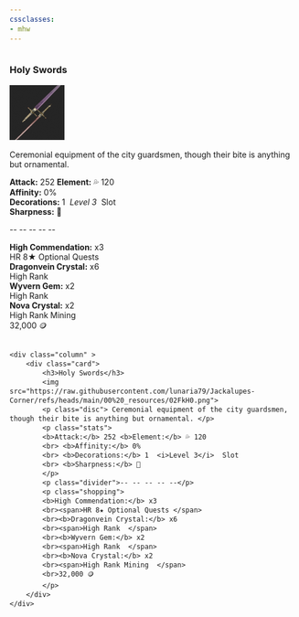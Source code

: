 ```yaml
---
cssclasses:
- mhw
---
```

<div class="row">
	<div class="column" >
		<div class="card">
			<h3>Holy Swords</h3>
			<img src="https://raw.githubusercontent.com/lunaria79/Jackalupes-Corner/refs/heads/main/00%20_resources/02FkH0.png">
			<p class="disc"> Ceremonial equipment of the city guardsmen, though their bite is anything but ornamental. </p>
			<p class="stats">
			<b>Attack:</b> 252 <b>Element:</b> 💦 120  
			<br> <b>Affinity:</b> 0%  
			<br> <b>Decorations:</b> 1  <i>Level 3</i>  Slot  
			<br> <b>Sharpness:</b> 🔵
			</p>
			<p class="divider">-- -- -- -- --</p>
			<p class="shopping">
			<b>High Commendation:</b> x3 
			<br><span>HR 8★ Optional Quests </span>
			<br><b>Dragonvein Crystal:</b> x6  
			<br><span>High Rank  </span>
			<br><b>Wyvern Gem:</b> x2  
			<br><span>High Rank  </span>
			<br><b>Nova Crystal:</b> x2  
			<br><span>High Rank Mining  </span>
			<br>32,000 🪙
			</p>
		</div>
	</div>
	
	<div class="column" >
		<div class="card">
			<h3>Holy Swords</h3>
			<img src="https://raw.githubusercontent.com/lunaria79/Jackalupes-Corner/refs/heads/main/00%20_resources/02FkH0.png">
			<p class="disc"> Ceremonial equipment of the city guardsmen, though their bite is anything but ornamental. </p>
			<p class="stats">
			<b>Attack:</b> 252 <b>Element:</b> 💦 120  
			<br> <b>Affinity:</b> 0%  
			<br> <b>Decorations:</b> 1  <i>Level 3</i>  Slot  
			<br> <b>Sharpness:</b> 🔵
			</p>
			<p class="divider">-- -- -- -- --</p>
			<p class="shopping">
			<b>High Commendation:</b> x3 
			<br><span>HR 8★ Optional Quests </span>
			<br><b>Dragonvein Crystal:</b> x6  
			<br><span>High Rank  </span>
			<br><b>Wyvern Gem:</b> x2  
			<br><span>High Rank  </span>
			<br><b>Nova Crystal:</b> x2  
			<br><span>High Rank Mining  </span>
			<br>32,000 🪙
			</p>
		</div>
	</div>
</div>